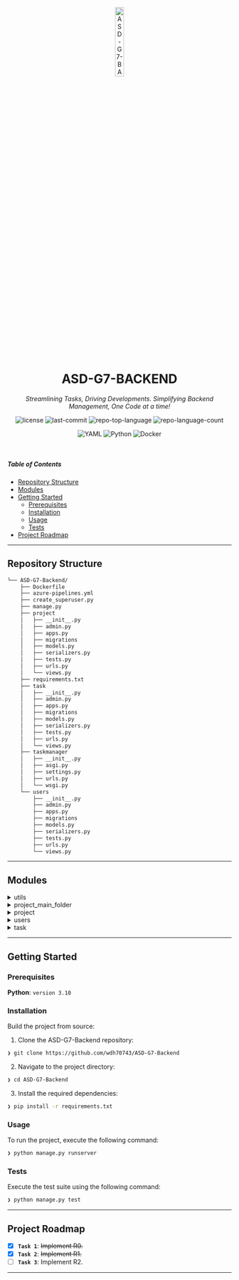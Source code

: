 <p align="center">
  <img src="https://img.icons8.com/?size=512&id=55494&format=png" width="20%" alt="ASD-G7-BACKEND-logo">
</p>
<p align="center">
    <h1 align="center">ASD-G7-BACKEND</h1>
</p>
<p align="center">
    <em>Streamlining Tasks, Driving Developments. Simplifying Backend Management, One Code at a time!</em>
</p>
<p align="center">
	<img src="https://img.shields.io/github/license/wdh70743/ASD-G7-Backend?style=flat&logo=opensourceinitiative&logoColor=white&color=0080ff" alt="license">
	<img src="https://img.shields.io/github/last-commit/wdh70743/ASD-G7-Backend?style=flat&logo=git&logoColor=white&color=0080ff" alt="last-commit">
	<img src="https://img.shields.io/github/languages/top/wdh70743/ASD-G7-Backend?style=flat&color=0080ff" alt="repo-top-language">
	<img src="https://img.shields.io/github/languages/count/wdh70743/ASD-G7-Backend?style=flat&color=0080ff" alt="repo-language-count">
</p>
<p align="center">
	<img src="https://img.shields.io/badge/YAML-CB171E.svg?style=flat&logo=YAML&logoColor=white" alt="YAML">
	<img src="https://img.shields.io/badge/Python-3776AB.svg?style=flat&logo=Python&logoColor=white" alt="Python">
	<img src="https://img.shields.io/badge/Docker-2496ED.svg?style=flat&logo=Docker&logoColor=white" alt="Docker">
</p>

<br>

#####  Table of Contents

- [ Repository Structure](#-repository-structure)
- [ Modules](#-modules)
- [ Getting Started](#-getting-started)
    - [ Prerequisites](#-prerequisites)
    - [ Installation](#-installation)
    - [ Usage](#-usage)
    - [ Tests](#-tests)
- [ Project Roadmap](#-project-roadmap)

---

##  Repository Structure

```sh
└── ASD-G7-Backend/
    ├── Dockerfile
    ├── azure-pipelines.yml
    ├── create_superuser.py
    ├── manage.py
    ├── project
    │   ├── __init__.py
    │   ├── admin.py
    │   ├── apps.py
    │   ├── migrations
    │   ├── models.py
    │   ├── serializers.py
    │   ├── tests.py
    │   ├── urls.py
    │   └── views.py
    ├── requirements.txt
    ├── task
    │   ├── __init__.py
    │   ├── admin.py
    │   ├── apps.py
    │   ├── migrations
    │   ├── models.py
    │   ├── serializers.py
    │   ├── tests.py
    │   ├── urls.py
    │   └── views.py
    ├── taskmanager
    │   ├── __init__.py
    │   ├── asgi.py
    │   ├── settings.py
    │   ├── urls.py
    │   └── wsgi.py
    └── users
        ├── __init__.py
        ├── admin.py
        ├── apps.py
        ├── migrations
        ├── models.py
        ├── serializers.py
        ├── tests.py
        ├── urls.py
        └── views.py
```

---

##  Modules

<details closed><summary>utils</summary>

| File | Summary |
| --- | --- |
| [Dockerfile](https://github.com/wdh70743/ASD-G7-Backend/blob/main/Dockerfile) | Dockerfile sets up the Python environment and launches the Django application for the ASD-G7-Backend repository. It installs dependencies, executes database migrations, creates the superuser, and runs the server, preparing the environment for the TaskManager and associated apps. |
| [azure-pipelines.yml](https://github.com/wdh70743/ASD-G7-Backend/blob/main/azure-pipelines.yml) | Azure-pipelines.yml manages the automated testing and deployment of the ASD-G7-Backend repository. It conducts tests on multiple Python versions and reports the results, syncs with the DockerHub registry for image building and pushing, and supports the overall projects continuous integration and delivery (CI/CD) process. |
| [create_superuser.py](https://github.com/wdh70743/ASD-G7-Backend/blob/main/create_superuser.py) | Creates a superuser for the Django-based ASD-G7-Backend project, which facilitates easy management of the system. It employs Djangos authentication model, automating the process if the specified superuser doesnt exist, and provides relevant feedback, enhancing maintainability and usability of the backend application. |
| [requirements.txt](https://github.com/wdh70743/ASD-G7-Backend/blob/main/requirements.txt) | Requirements.txt declares all dependencies necessary for the ASD-G7-Backend repository. It assists in reproducing the environment consistently across multiple setups, ensuring the smooth functioning of modules like task, taskmanager, project, and user. |

</details>

<details closed><summary>project_main_folder</summary>

| File | Summary |
| --- | --- |
| [asgi.py](https://github.com/wdh70743/ASD-G7-Backend/blob/main/taskmanager/asgi.py) | Taskmanagers ASGI script sets up the Asynchronous Server Gateway Interface configuration and designates the taskmanager.settings' as the default Django settings module. It exposes the ASGI application through a module-level variable, enabling asynchronous communication between the server and the application. |
| [wsgi.py](https://github.com/wdh70743/ASD-G7-Backend/blob/main/taskmanager/wsgi.py) | Taskmanagers wsgi.py configures the Web Server Gateway Interface (WSGI) for the project, setting up the environment for the applications settings and exposing the WSGI application callable at the module level. This augments the project's deployment capabilities. |
| [urls.py](https://github.com/wdh70743/ASD-G7-Backend/blob/main/taskmanager/urls.py) | TaskManagers urls.py' connects various functions in the system to specific URLs, enabling user interaction with the user, project, and task elements. In debug mode, it also provides Swagger and Redoc interfaces for API documentation, further improving usability. |
| [manage.py](https://github.com/wdh70743/ASD-G7-Backend/blob/main/manage.py) | Manage.py serves as a command-line utility for performing administrative tasks in the Django-based ASD-G7-Backend repository. It sets the default Django settings module and executes tasks directly from the command line, facilitating convenient project management and debugging. |
| [settings.py](https://github.com/wdh70743/ASD-G7-Backend/blob/main/taskmanager/settings.py) | The `taskmanager/settings.py` file is a pivotal piece of the `ASD-G7-Backend` repository. It defines crucial configurations for the Task Manager project, which is primarily developed using Django-a high-level Python web framework. This settings file contains all the necessary parameters to shape the behaviour of the application, including database connections, middleware configurations, installed apps, template settings and more.The settings file is auto-generated by the Django-admin start project command. Although it's mostly a boilerplate, it often requires careful adjustment to align with the project's specifics. It's a central hub that ties together the different components within the task, project, and users directories, facilitating smooth and coordinated functioning of the overall backend mechanism.This task manager backend repository appears to maintain an MVC-like (Model, View, Controller) structure, with the `settings.py` arguably serving a role akin to that of a controller, directing the architectures overall functionality. |

</details>

<details closed><summary>project</summary>

| File | Summary |
| --- | --- |
| [serializers.py](https://github.com/wdh70743/ASD-G7-Backend/blob/main/project/serializers.py) | Project/serializers.py establishes data interaction for the Project model and User model, providing serialization for efficient data conversion. It defines UserSerializer and ProjectSerializer, supporting multiple users per project and delivering full-field access to project data. |
| [admin.py](https://github.com/wdh70743/ASD-G7-Backend/blob/main/project/admin.py) | Project/admin.py pairs Django's administrative interface with the Project's model, providing customization options for display, search, and filtering. It facilitates smooth managerial actions, comprising a key component in the ASD-G7-Backend's architecture. |
| [apps.py](https://github.com/wdh70743/ASD-G7-Backend/blob/main/project/apps.py) | ProjectConfig, located in project/apps.py, serves as a configuration center for the project module in the ASD-G7-Backend repository. It leverages Django's AppConfig to set the default auto field and specify the app's name. |
| [tests.py](https://github.com/wdh70743/ASD-G7-Backend/blob/main/project/tests.py) | Tests within the project module are written and managed in tests.py. It leverages Django's built-in TestCase for creating comprehensive tests that verify the functionality and reliability of the project's features. |
| [views.py](https://github.com/wdh70743/ASD-G7-Backend/blob/main/project/views.py) | The `views.py` file under the `project` directory in the `ASD-G7-Backend` repository is integral to the applications interface layer. It holds the logic for processing the incoming HTTP requests and mapping them to appropriate models, subsequently returning the appropriate HTTP responses.Its primary function is to handle interactions between the system and its users, mainly through the REST framework provided by Django. The code leverages generic views and mixins to create endpoints for the application, and it manages permissions to secure those endpoints. It uses decorators to enhance or modify its functions. This file is a critical component in managing interactions with the User model in the system and effectively contributes to shaping the overall behavior of the web application. |
| [urls.py](https://github.com/wdh70743/ASD-G7-Backend/blob/main/project/urls.py) | Maps URL routes to specific project functions in the ASD-G7-Backends Django application, enabling project creation, retrieval, update, deletion, and user-specific project listing. These routes integrate with the corresponding views for managing data flow and rendering responses. |
| [models.py](https://github.com/wdh70743/ASD-G7-Backend/blob/main/project/models.py) | Project/models.py defines the structure and data attributes for each project in ASD-G7-Backend, including fields such as project name, description, start date, end date, priority level, status, creation and updated timestamps, and associated users. |

</details>

<details closed><summary>users</summary>

| File | Summary |
| --- | --- |
| [serializers.py](https://github.com/wdh70743/ASD-G7-Backend/blob/main/users/serializers.py) | UserSerializer, threaded into the users module, translates User model data for API interactions. It employs Django's REST Framework serializer for model conversion to JSON, exposing all user attributes and conforming to the UsersAppUserSerializer reference name. |
| [admin.py](https://github.com/wdh70743/ASD-G7-Backend/blob/main/users/admin.py) | Administers user data by registering the user model in Djangos admin interface, displaying their id, email, password, and creation time. This functionality forms a crucial part of the users module within the overall ASD-G7-Backend repository structure. |
| [apps.py](https://github.com/wdh70743/ASD-G7-Backend/blob/main/users/apps.py) | UsersConfig in users/apps.py sets configuration for the users application, defining the default auto field type and the application name within the ASD-G7-Backend project repository. |
| [tests.py](https://github.com/wdh70743/ASD-G7-Backend/blob/main/users/tests.py) | The `users/tests.py` file is part of the `ASD-G7-Backend` repository, specifically within the `users` module. It is crucial for maintaining the robustness and reliability of our application as it holds all the tests related to user functionalities. This file contains unit tests that ensure the correct behavior of the user-related views and models. Through these tests, we validate the application's ability to create users, authenticate users, handle user data, and interact correctly with the database. The tests leverage Djangos testing framework and the REST framework's APITestCase to facilitate HTTP request-response cycle testing. These tools help us to simulate and validate the behavior of the RESTful APIs in our application. This is a necessary component of our continuous integration and continuous deployment (CI/CD) strategy, allowing us to catch and fix bugs early in the development process. |
| [views.py](https://github.com/wdh70743/ASD-G7-Backend/blob/main/users/views.py) | The `users/views.py` file is a key component of the `ASD-G7-Backend` repository. Acting as a crucial point within the Django backend structure, it handles the application logic for user-related actions and provides API endpoints with which the client interacts.In broad terms, this file is responsible for processing HTTP requests that are related to the management of user actions. With the imports of modules such as Django's JsonResponse and csrf_exempt, Rest Framework's generics, mixins, status, and response, as well as Django's make_password and check_password, it suggests the file deals with utilities for HTTP responses, cross-site request forgery protection, standard interface for list and object views, HTTP status codes, and password hashing. In essence, the code in `users/views.py` manages user-based functionality such as creating, reading, updating, and deleting user data, as well as securing user data with hashed passwords. |
| [urls.py](https://github.com/wdh70743/ASD-G7-Backend/blob/main/users/urls.py) | Users/urls.py contributes to the routing framework of the ASD-G7-Backend repository, guiding the endpoint traffic to the appropriate User operations. It distinctly handles user creation, individual user retrieval, update or deletion, and user login processes, helping shape the user management flow. |
| [models.py](https://github.com/wdh70743/ASD-G7-Backend/blob/main/users/models.py) | Models the User entity within the users module of the ASD-G7-Backend project. It defines essential attributes such as username, email, password, and timestamps for creation and update. Returns the email of a user as a string representation. Unique email addresses enforce user uniqueness in the system. |

</details>

<details closed><summary>task</summary>

| File | Summary |
| --- | --- |
| [serializers.py](https://github.com/wdh70743/ASD-G7-Backend/blob/main/task/serializers.py) | TaskSerializer in task/serializers.py leverages Django's REST Framework to convert Task model data into a format that is easily renderable into JSON or other content types, decked with all attributes of the model, fitting into the larger backend architecture. |
| [admin.py](https://github.com/wdh70743/ASD-G7-Backend/blob/main/task/admin.py) | Task/admin.py manages the administrative interface for the Task model within the ASD-G7-Backend repository. It configures the display of tasks in the admin panel, including fields such as id, owner, project, title, priority, and status. |
| [apps.py](https://github.com/wdh70743/ASD-G7-Backend/blob/main/task/apps.py) | TaskConfig in task/apps.py configures the task application by setting the default auto-field behavior and specifying the app name within the ASD-G7-Backend repository's Django framework. |
| [tests.py](https://github.com/wdh70743/ASD-G7-Backend/blob/main/task/tests.py) | This `tests.py` file is part of the task' module in the parent repository, ASD-G7-Backend. Its primary purpose is to host unit tests for the functionality of the task module. These tests ensure that the crucial components and functionality of the task module, such as task creation, task management, and other task-related operations, are working as expected, providing a necessary layer of quality assurance.The tests are implemented using Django's TestCase and REST framework's status and test classes, which facilitate HTTP request simulation, assertion formation, and response evaluation in the context of RESTful architecture. This includes testing the task-related endpoints defined in the urls.py file of the same module.In essence, this file aims to validate that the task-related functions of the ASD-G7-Backend repository correctly and efficiently deliver their intended functionalities, contributing to the integrity and robustness of the entire project. |
| [views.py](https://github.com/wdh70743/ASD-G7-Backend/blob/main/task/views.py) | The `task/views.py` file in the ‘ASD-G7-Backend’ repository is mainly responsible for managing the applications interface with the user. In essence, it deals with the presentation logic of the task module, specifying how requests to the app are handled and responses are structured.This file employs the Django web framework and its REST framework to facilitate the creation of web APIs. It handles the rendering of user tasks, implements view mixes for common behavior, and interacts with task-related models and serializers to process data for HTTP responses.Being an integral part of the larger task application, this file contributes to the overall functionality of the ASD-G7-Backend repository, which includes numerous other components such as a project app, a users app, and the core taskmanager app. Overall, this file ensures the task' app's interactions are performed in line with the standards set by Django and the REST framework. It fuels the efficient management of tasks in the project, providing end-users with seamless navigability and use. |
| [urls.py](https://github.com/wdh70743/ASD-G7-Backend/blob/main/task/urls.py) | Task/urls.py registers URL paths for the task-related functions. It provides endpoints for task creation, retrieving tasks based on specific projects or users, handling task archival, accessing user-specific archived tasks, and managing tasks (retrieve, update, destroy) via their primary key. |
| [models.py](https://github.com/wdh70743/ASD-G7-Backend/blob/main/task/models.py) | The `task/models.py` file is part of the `ASD-G7-Backend` repository, specifically residing within the task' subdirectory. This file is dedicated to defining the models associated with tasks in the project, particularly those concerned with priority and status. In the context of the overall repository's structure, `task/models.py` contributes to building an object-relational map for task-related data, facilitating how the application interacts with its backend database. The code contained in this file primarily focuses on declaring priority and status choices that a task can have, making the task categorization more structured and consistent. These defined models can then be used in other parts of the application such as in view handling or during serialization. In essence, the `task/models.py` forms the data structure backbone for the task management aspect of the entire project. It helps to ensure that the application effectively handles and categorizes task data according to the defined priorities and statuses. |

</details>

---

##  Getting Started

###  Prerequisites

**Python**: `version 3.10`

###  Installation

Build the project from source:

1. Clone the ASD-G7-Backend repository:
```sh
❯ git clone https://github.com/wdh70743/ASD-G7-Backend
```

2. Navigate to the project directory:
```sh
❯ cd ASD-G7-Backend
```

3. Install the required dependencies:
```sh
❯ pip install -r requirements.txt
```

###  Usage

To run the project, execute the following command:

```sh
❯ python manage.py runserver
```

###  Tests

Execute the test suite using the following command:

```sh
❯ python manage.py test
```

---

##  Project Roadmap

- [X] **`Task 1`**: <strike>Implement R0.</strike>
- [X] **`Task 2`**: <strike>Implement R1.</strike>
- [ ] **`Task 3`**: Implement R2.

---
